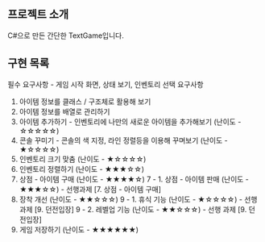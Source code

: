 ## 프로젝트 소개
C#으로 만든 간단한 TextGame입니다.
<br>

## 구현 목록
필수 요구사항 - 게임 시작 화면, 상태 보기, 인벤토리
선택 요구사항
1. 아이템 정보를 클래스 / 구조체로 활용해 보기
2. 아이템 정보를 배열로 관리하기
3. 아이템 추가하기 - 인벤토리에 나만의 새로운 아이템을 추가해보기 (난이도 - ☆☆☆☆☆)
4. 콘솔 꾸미기 -  콘솔의 색 지정, 라인 정렬등을 이용해 꾸며보기 (난이도 - ★☆☆☆☆)
5. 인벤토리 크기 맞춤  (난이도 - ★☆☆☆☆)
6. 인벤토리 정렬하기  (난이도 - ★★★☆☆)
7. 상점 - 아이템 구매 (난이도 - ★★★★☆)
7 - 1. 상점 - 아이템 판매 (난이도 - ★★★☆☆) - 선행과제 [7. 상점 - 아이템 구매]
8. 장착 개선 (난이도 - ★★☆☆☆)
9 - 1. 휴식 기능  (난이도 - ★☆☆☆☆)  - 선행 과제 [9. 던전입장]
9 - 2. 레벨업 기능  (난이도 - ★★☆☆☆) - 선행 과제 [9. 던전입장]
10. 게임 저장하기 (난이도 - ★★★★★★)
